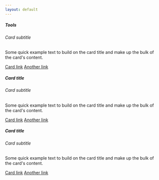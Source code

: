 ```yaml
---
layout: default
---
```


<div class="row">
  <div class="col-md-4 mb-4">
    <div class="card">
      <div class="card-body">
        <h5 class="card-title fs-6">Tools</h5>
        <h6 class="card-subtitle mb-2 text-muted">Card subtitle</h6>
        <p class="card-text">Some quick example text to build on the card title and make up the bulk of the card's content.</p>
        <a href="#" class="card-link">Card link</a>
        <a href="#" class="card-link">Another link</a>
      </div>
    </div>
  </div>
  <div class="col-md-4 mb-4">
    <div class="card">
      <div class="card-body">
        <h5 class="card-title fs-6">Card title</h5>
        <h6 class="card-subtitle mb-2 text-muted">Card subtitle</h6>
        <p class="card-text">Some quick example text to build on the card title and make up the bulk of the card's content.</p>
        <a href="#" class="card-link">Card link</a>
        <a href="#" class="card-link">Another link</a>
      </div>
    </div>
  </div>
  <div class="col-md-4 mb-4">
    <div class="card">
      <div class="card-body">
        <h5 class="card-title fs-6">Card title</h5>
        <h6 class="card-subtitle mb-2 text-muted">Card subtitle</h6>
        <p class="card-text">Some quick example text to build on the card title and make up the bulk of the card's content.</p>
        <a href="#" class="card-link">Card link</a>
        <a href="#" class="card-link">Another link</a>
      </div>
    </div>
  </div>
</div>